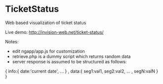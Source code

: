 TicketStatus
============

Web based visualization of ticket status

Live demo: 
http://invision-web.net/ticket-status/

Notes:
- edit ngapp/app.js for customization
- retrieve.php is a dummy script which returns random data
- server response is assumed to be structured as follows: 

{
  info:{
    date:'current date', 
    ... 
  }
  , 
  data:{
    seg1:val1, 
    seg2:val2, 
    ... , 
    segN:valN
  }
}
